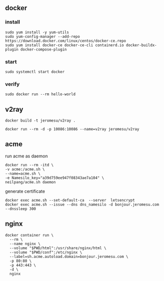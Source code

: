 ## docker

### install

```
sudo yum install -y yum-utils
sudo yum-config-manager --add-repo https://download.docker.com/linux/centos/docker-ce.repo
sudo yum install docker-ce docker-ce-cli containerd.io docker-buildx-plugin docker-compose-plugin
```

### start

```
sudo systemctl start docker
```

### verify

```
sudo docker run --rm hello-world
```





## v2ray

```shell
docker build -t jeromesu/v2ray .
```

```
docker run --rm -d -p 10086:10086 --name=v2ray jeromesu/v2ray
```



## acme

run acme as daemon

```shell
docker run --rm -itd \
-v acme:/acme.sh \
--name=acme.sh \
-e Namesilo_key="a39d759ee947f08343ae7a104" \
neilpang/acme.sh daemon
```

generate certificate

```shell
docker exec acme.sh --set-default-ca  --server  letsencrypt
docker exec acme.sh --issue --dns dns_namesilo -d bonjour.jeromesu.com --dnssleep 300
```



## nginx

```Shell
docker container run \
  --rm \
  --name nginx \
  --volume "$PWD/html":/usr/share/nginx/html \
  --volume "$PWD/conf":/etc/nginx \
  --label=sh.acme.autoload.domain=bonjour.jeromesu.com \
  -p 80:80 \
  -p 443:443 \
  -d \
  nginx
```